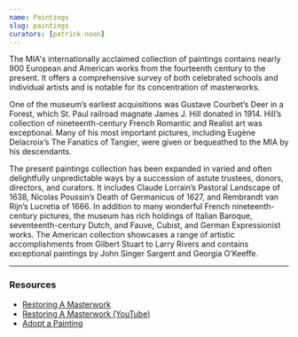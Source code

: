 ```yaml
---
name: Paintings
slug: paintings
curators: [patrick-noon]
---
```


The MIA's internationally acclaimed collection of paintings contains nearly 900 European and American works from the fourteenth century to the present. It offers a comprehensive survey of both celebrated schools and individual artists and is notable for its concentration of masterworks.

One of the museum’s earliest acquisitions was Gustave Courbet’s Deer in a Forest, which St. Paul railroad magnate James J. Hill donated in 1914. Hill’s collection of nineteenth-century French Romantic and Realist art was exceptional. Many of his most important pictures, including Eugène Delacroix’s The Fanatics of Tangier, were given or bequeathed to the MIA by his descendants.

The present paintings collection has been expanded in varied and often delightfully unpredictable ways by a succession of astute trustees, donors, directors, and curators. It includes Claude Lorrain’s Pastoral Landscape of 1638, Nicolas Poussin’s Death of Germanicus of 1627, and Rembrandt van Rijn’s Lucretia of 1666. In addition to many wonderful French nineteenth-century pictures, the museum has rich holdings of Italian Baroque, seventeenth-century Dutch, and Fauve, Cubist, and German Expressionist works. The American collection showcases a range of artistic accomplishments from Gilbert Stuart to Larry Rivers and contains exceptional paintings by John Singer Sargent and Georgia O’Keeffe.

---

### Resources

* [Restoring A Masterwork](http://www.artsmia.org/restoration-online)
* [Restoring A Masterwork (YouTube)](http://www.youtube.com/watch?v=QMZ7XHuw9BI&feature=PlayList&p=347E03D63855FB63&index=0&playnext=1)
* [Adopt a Painting](https://collections.artsmia.org/index.php?page=adopt)
